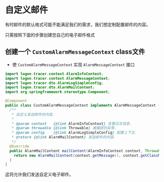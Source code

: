 # 自定义邮件

有时邮件的默认格式可能不能满足我们的需求，我们想定制配置邮件的内容。

只需按照下面的步骤创建您自己的电子邮件格式

## 创建一个 `CustomAlarmMessageContext` class文件

- 使 `CustomAlarmMessageContext` 实现 `AlarmMessageContext` 接口

```java
import logon.tracer.context.AlarmInfoContext;
import logon.tracer.context.AlarmMessageContext;
import logon.tracer.dto.AlarmLogSimpleConfig;
import logon.tracer.dto.AlarmMailContent;
import org.springframework.stereotype.Component;

@Component
public class CustomAlarmMessageContext implements AlarmMessageContext {
  /**
   * 自定义发送邮件的内容.
   *
   * @param context   {@link AlarmInfoContext} 告警日志信息.
   * @param throwable {@link Throwable} 被捕获的异常.
   * @param config    {@link AlarmLogSimpleConfig} 配置上下文.
   * @return {@link AlarmMailContent} 发送邮件的内容.
   */
  @Override
  public AlarmMailContent mailContent(AlarmInfoContext context, Throwable throwable, AlarmLogSimpleConfig config) {
    return new AlarmMailContent(context.getMessage(), context.getClassName());
  }
}
```

这将允许我们发送自定义电子邮件。
